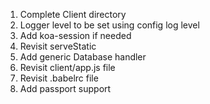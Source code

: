 1. Complete Client directory
2. Logger level to be set using config log level
3. Add koa-session if needed
4. Revisit serveStatic
5. Add generic Database handler
6. Revisit client/app.js file
7. Revisit .babelrc file
8. Add passport support
